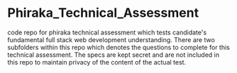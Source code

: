 # Phiraka_Technical_Assessment
code repo for phiraka technical assessment which tests candidate's fundamental full stack web development understanding. There are two subfolders within this repo which denotes the questions to complete for this technical assessment. The specs are kept secret and are not included in this repo to maintain privacy of the content of the actual test.